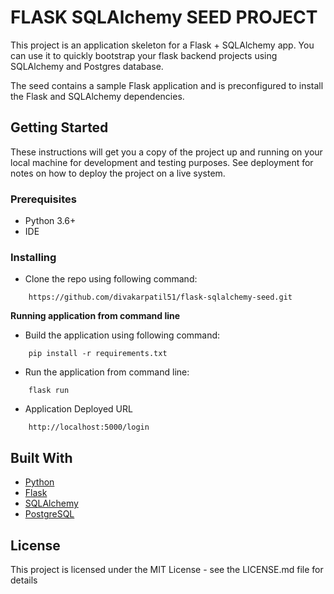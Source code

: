 # FLASK SQLAlchemy SEED PROJECT


This project is an application skeleton for a Flask + SQLAlchemy app. You can use it to quickly bootstrap your flask 
backend projects using SQLAlchemy and Postgres database.

The seed contains a sample Flask application and is preconfigured to install the Flask and SQLAlchemy dependencies.

## Getting Started

These instructions will get you a copy of the project up and running on your local machine for development and testing 
purposes. See deployment for notes on how to deploy the project on a live system.

### Prerequisites

- Python 3.6+
- IDE

### Installing

* Clone the repo using following command: 

```
    https://github.com/divakarpatil51/flask-sqlalchemy-seed.git

```

**Running application from command line**

*  Build the application using following command:

```
	pip install -r requirements.txt
```

* Run the application from command line:

```
	flask run
```

* Application Deployed URL

```
	http://localhost:5000/login
```

## Built With

* [Python](https://spring.io/projects/spring-boot)
* [Flask](https://palletsprojects.com/p/flask/) 
* [SQLAlchemy](https://www.sqlalchemy.org/)
* [PostgreSQL](https://www.postgresql.org/) 


## License
This project is licensed under the MIT License - see the LICENSE.md file for details


